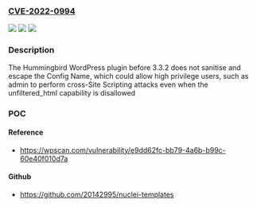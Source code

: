 ### [CVE-2022-0994](https://cve.mitre.org/cgi-bin/cvename.cgi?name=CVE-2022-0994)
![](https://img.shields.io/static/v1?label=Product&message=Hummingbird%20%E2%80%93%20Optimize%20Speed%2C%20Enable%20Cache%2C%20Minify%20CSS%20%26%20Defer%20Critical%20JS&color=blue)
![](https://img.shields.io/static/v1?label=Version&message=3.3.2%3C%203.3.2%20&color=brighgreen)
![](https://img.shields.io/static/v1?label=Vulnerability&message=CWE-79%20Cross-site%20Scripting%20(XSS)&color=brighgreen)

### Description

The Hummingbird WordPress plugin before 3.3.2 does not sanitise and escape the Config Name, which could allow high privilege users, such as admin to perform cross-Site Scripting attacks even when the unfiltered_html capability is disallowed

### POC

#### Reference
- https://wpscan.com/vulnerability/e9dd62fc-bb79-4a6b-b99c-60e40f010d7a

#### Github
- https://github.com/20142995/nuclei-templates

